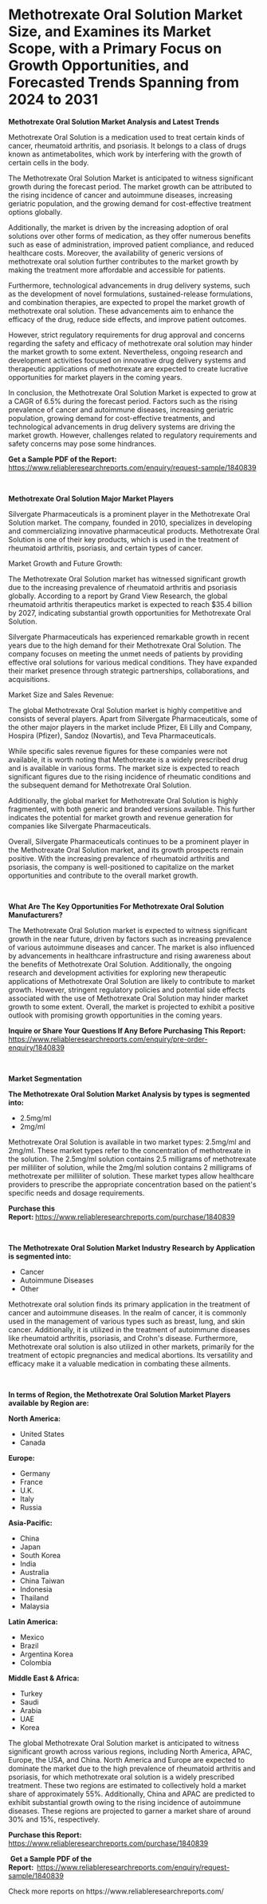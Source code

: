 <p><h1>Methotrexate Oral Solution Market Size, and Examines its Market Scope, with a Primary Focus on Growth Opportunities, and Forecasted Trends Spanning from 2024 to 2031</h1></p><p><strong>Methotrexate Oral Solution Market Analysis and Latest Trends</strong></p>
<p><p>Methotrexate Oral Solution is a medication used to treat certain kinds of cancer, rheumatoid arthritis, and psoriasis. It belongs to a class of drugs known as antimetabolites, which work by interfering with the growth of certain cells in the body.</p><p>The Methotrexate Oral Solution Market is anticipated to witness significant growth during the forecast period. The market growth can be attributed to the rising incidence of cancer and autoimmune diseases, increasing geriatric population, and the growing demand for cost-effective treatment options globally.</p><p>Additionally, the market is driven by the increasing adoption of oral solutions over other forms of medication, as they offer numerous benefits such as ease of administration, improved patient compliance, and reduced healthcare costs. Moreover, the availability of generic versions of methotrexate oral solution further contributes to the market growth by making the treatment more affordable and accessible for patients.</p><p>Furthermore, technological advancements in drug delivery systems, such as the development of novel formulations, sustained-release formulations, and combination therapies, are expected to propel the market growth of methotrexate oral solution. These advancements aim to enhance the efficacy of the drug, reduce side effects, and improve patient outcomes.</p><p>However, strict regulatory requirements for drug approval and concerns regarding the safety and efficacy of methotrexate oral solution may hinder the market growth to some extent. Nevertheless, ongoing research and development activities focused on innovative drug delivery systems and therapeutic applications of methotrexate are expected to create lucrative opportunities for market players in the coming years.</p><p>In conclusion, the Methotrexate Oral Solution Market is expected to grow at a CAGR of 6.5% during the forecast period. Factors such as the rising prevalence of cancer and autoimmune diseases, increasing geriatric population, growing demand for cost-effective treatments, and technological advancements in drug delivery systems are driving the market growth. However, challenges related to regulatory requirements and safety concerns may pose some hindrances.</p></p>
<p><strong>Get a Sample PDF of the Report:&nbsp;</strong> <a href="https://www.reliableresearchreports.com/enquiry/request-sample/1840839">https://www.reliableresearchreports.com/enquiry/request-sample/1840839</a></p>
<p>&nbsp;</p>
<p><strong>Methotrexate Oral Solution Major Market Players</strong></p>
<p><p>Silvergate Pharmaceuticals is a prominent player in the Methotrexate Oral Solution market. The company, founded in 2010, specializes in developing and commercializing innovative pharmaceutical products. Methotrexate Oral Solution is one of their key products, which is used in the treatment of rheumatoid arthritis, psoriasis, and certain types of cancer.</p><p>Market Growth and Future Growth:</p><p>The Methotrexate Oral Solution market has witnessed significant growth due to the increasing prevalence of rheumatoid arthritis and psoriasis globally. According to a report by Grand View Research, the global rheumatoid arthritis therapeutics market is expected to reach $35.4 billion by 2027, indicating substantial growth opportunities for Methotrexate Oral Solution.</p><p>Silvergate Pharmaceuticals has experienced remarkable growth in recent years due to the high demand for their Methotrexate Oral Solution. The company focuses on meeting the unmet needs of patients by providing effective oral solutions for various medical conditions. They have expanded their market presence through strategic partnerships, collaborations, and acquisitions.</p><p>Market Size and Sales Revenue:</p><p>The global Methotrexate Oral Solution market is highly competitive and consists of several players. Apart from Silvergate Pharmaceuticals, some of the other major players in the market include Pfizer, Eli Lilly and Company, Hospira (Pfizer), Sandoz (Novartis), and Teva Pharmaceuticals.</p><p>While specific sales revenue figures for these companies were not available, it is worth noting that Methotrexate is a widely prescribed drug and is available in various forms. The market size is expected to reach significant figures due to the rising incidence of rheumatic conditions and the subsequent demand for Methotrexate Oral Solution.</p><p>Additionally, the global market for Methotrexate Oral Solution is highly fragmented, with both generic and branded versions available. This further indicates the potential for market growth and revenue generation for companies like Silvergate Pharmaceuticals.</p><p>Overall, Silvergate Pharmaceuticals continues to be a prominent player in the Methotrexate Oral Solution market, and its growth prospects remain positive. With the increasing prevalence of rheumatoid arthritis and psoriasis, the company is well-positioned to capitalize on the market opportunities and contribute to the overall market growth.</p></p>
<p>&nbsp;</p>
<p><strong>What Are The Key Opportunities For Methotrexate Oral Solution Manufacturers?</strong></p>
<p><p>The Methotrexate Oral Solution market is expected to witness significant growth in the near future, driven by factors such as increasing prevalence of various autoimmune diseases and cancer. The market is also influenced by advancements in healthcare infrastructure and rising awareness about the benefits of Methotrexate Oral Solution. Additionally, the ongoing research and development activities for exploring new therapeutic applications of Methotrexate Oral Solution are likely to contribute to market growth. However, stringent regulatory policies and potential side effects associated with the use of Methotrexate Oral Solution may hinder market growth to some extent. Overall, the market is projected to exhibit a positive outlook with promising growth opportunities in the coming years.</p></p>
<p><strong>Inquire or Share Your Questions If Any Before Purchasing This Report:</strong> <a href="https://www.reliableresearchreports.com/enquiry/pre-order-enquiry/1840839">https://www.reliableresearchreports.com/enquiry/pre-order-enquiry/1840839</a></p>
<p>&nbsp;</p>
<p><strong>Market Segmentation</strong></p>
<p><strong>The Methotrexate Oral Solution Market Analysis by types is segmented into:</strong></p>
<p><ul><li>2.5mg/ml</li><li>2mg/ml</li></ul></p>
<p><p>Methotrexate Oral Solution is available in two market types: 2.5mg/ml and 2mg/ml. These market types refer to the concentration of methotrexate in the solution. The 2.5mg/ml solution contains 2.5 milligrams of methotrexate per milliliter of solution, while the 2mg/ml solution contains 2 milligrams of methotrexate per milliliter of solution. These market types allow healthcare providers to prescribe the appropriate concentration based on the patient's specific needs and dosage requirements.</p></p>
<p><strong>Purchase this Report:&nbsp;</strong><a href="https://www.reliableresearchreports.com/purchase/1840839">https://www.reliableresearchreports.com/purchase/1840839</a></p>
<p>&nbsp;</p>
<p><strong>The Methotrexate Oral Solution Market Industry Research by Application is segmented into:</strong></p>
<p><ul><li>Cancer</li><li>Autoimmune Diseases</li><li>Other</li></ul></p>
<p><p>Methotrexate oral solution finds its primary application in the treatment of cancer and autoimmune diseases. In the realm of cancer, it is commonly used in the management of various types such as breast, lung, and skin cancer. Additionally, it is utilized in the treatment of autoimmune diseases like rheumatoid arthritis, psoriasis, and Crohn's disease. Furthermore, Methotrexate oral solution is also utilized in other markets, primarily for the treatment of ectopic pregnancies and medical abortions. Its versatility and efficacy make it a valuable medication in combating these ailments.</p></p>
<p>&nbsp;</p>
<p><strong>In terms of Region, the Methotrexate Oral Solution Market Players available by Region are:</strong></p>
<p>
    <p> <strong> North America: </strong>
        <ul>
            <li>United States</li>
            <li>Canada</li>
        </ul>
        </p> 
    <p> <strong> Europe: </strong>
        <ul>
            <li>Germany</li>
            <li>France</li>
            <li>U.K.</li>
            <li>Italy</li>
            <li>Russia</li>
        </ul>
        </p> 
    <p> <strong> Asia-Pacific: </strong>
        <ul>
            <li>China</li>
            <li>Japan</li>
            <li>South Korea</li>
            <li>India</li>
            <li>Australia</li>
            <li>China Taiwan</li>
            <li>Indonesia</li>
            <li>Thailand</li>
            <li>Malaysia</li>
        </ul>
        </p> 
    <p> <strong> Latin America: </strong>
        <ul>
            <li>Mexico</li>
            <li>Brazil</li>
            <li>Argentina Korea</li>
            <li>Colombia</li>
        </ul>
        </p> 
    <p> <strong> Middle East & Africa: </strong>
        <ul>
            <li>Turkey</li>
            <li>Saudi</li>
            <li>Arabia</li>
            <li>UAE</li>
            <li>Korea</li>
        </ul>
    </p>
    </p>
<p><p>The global Methotrexate Oral Solution market is anticipated to witness significant growth across various regions, including North America, APAC, Europe, the USA, and China. North America and Europe are expected to dominate the market due to the high prevalence of rheumatoid arthritis and psoriasis, for which methotrexate oral solution is a widely prescribed treatment. These two regions are estimated to collectively hold a market share of approximately 55%. Additionally, China and APAC are predicted to exhibit substantial growth owing to the rising incidence of autoimmune diseases. These regions are projected to garner a market share of around 30% and 15%, respectively.</p></p>
<p><strong>Purchase this Report: </strong><a href="https://www.reliableresearchreports.com/purchase/1840839">https://www.reliableresearchreports.com/purchase/1840839</a></p>
<p>&nbsp;<strong>Get a Sample PDF of the Report:&nbsp;&nbsp;</strong><a href="https://www.reliableresearchreports.com/enquiry/request-sample/1840839">https://www.reliableresearchreports.com/enquiry/request-sample/1840839</a></p>
<p><strong></strong></p>
<p>Check more reports on https://www.reliableresearchreports.com/</p>